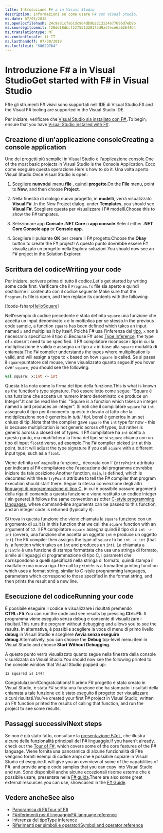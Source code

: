```yaml
---
title: Introduzione F# a in Visual Studio
description: Informazioni su come usare F# con Visual Studio.
ms.date: 07/03/2018
ms.openlocfilehash: 24c9a81cfa61dc904db9b2213224677696d7eb9b
ms.sourcegitcommit: f20dd18dbcf2275513281f5d9ad7ece6a62644b4
ms.translationtype: MT
ms.contentlocale: it-IT
ms.lasthandoff: 07/30/2019
ms.locfileid: "68629764"
---
```

# <a name="get-started-with-f-in-visual-studio"></a><span data-ttu-id="d2d2b-103">Introduzione F# a in Visual Studio</span><span class="sxs-lookup"><span data-stu-id="d2d2b-103">Get started with F# in Visual Studio</span></span>

<span data-ttu-id="d2d2b-104">F#e gli strumenti F# visivi sono supportati nell'IDE di Visual Studio.</span><span class="sxs-lookup"><span data-stu-id="d2d2b-104">F# and the Visual F# tooling are supported in the Visual Studio IDE.</span></span>

<span data-ttu-id="d2d2b-105">Per iniziare, verificare che [Visual Studio sia installato con F# ](install-fsharp.md#install-f-with-visual-studio).</span><span class="sxs-lookup"><span data-stu-id="d2d2b-105">To begin, ensure that you have [Visual Studio installed with F#](install-fsharp.md#install-f-with-visual-studio).</span></span>

## <a name="creating-a-console-application"></a><span data-ttu-id="d2d2b-106">Creazione di un'applicazione console</span><span class="sxs-lookup"><span data-stu-id="d2d2b-106">Creating a console application</span></span>

<span data-ttu-id="d2d2b-107">Uno dei progetti più semplici in Visual Studio è l'applicazione console.</span><span class="sxs-lookup"><span data-stu-id="d2d2b-107">One of the most basic projects in Visual Studio is the Console Application.</span></span>  <span data-ttu-id="d2d2b-108">Ecco come eseguire questa operazione.</span><span class="sxs-lookup"><span data-stu-id="d2d2b-108">Here's how to do it.</span></span>  <span data-ttu-id="d2d2b-109">Una volta aperto Visual Studio:</span><span class="sxs-lookup"><span data-stu-id="d2d2b-109">Once Visual Studio is open:</span></span>

1. <span data-ttu-id="d2d2b-110">Scegliere **nuovo**dal menu **file** , quindi **progetto**.</span><span class="sxs-lookup"><span data-stu-id="d2d2b-110">On the **File** menu, point to **New**, and then choose **Project**.</span></span>

2. <span data-ttu-id="d2d2b-111">Nella finestra di dialogo nuovo progetto, in **modelli**, verrà visualizzato **Visual F#** .</span><span class="sxs-lookup"><span data-stu-id="d2d2b-111">In the New Project dialog, under **Templates**, you should see **Visual F#**.</span></span>  <span data-ttu-id="d2d2b-112">Scegliere questa per visualizzare i F# modelli.</span><span class="sxs-lookup"><span data-stu-id="d2d2b-112">Choose this to show the F# templates.</span></span>

3. <span data-ttu-id="d2d2b-113">Selezionare app **Console .NET Core** o **app console**.</span><span class="sxs-lookup"><span data-stu-id="d2d2b-113">Select either **.NET Core Console app** or **Console app**.</span></span>

4. <span data-ttu-id="d2d2b-114">Scegliere il pulsante **OK** per creare il F# progetto.</span><span class="sxs-lookup"><span data-stu-id="d2d2b-114">Choose the **Okay** button to create the F# project!</span></span>  <span data-ttu-id="d2d2b-115">A questo punto dovrebbe essere F# visualizzato un progetto nella Esplora soluzioni.</span><span class="sxs-lookup"><span data-stu-id="d2d2b-115">You should now see an F# project in the Solution Explorer.</span></span>

## <a name="writing-your-code"></a><span data-ttu-id="d2d2b-116">Scrittura del codice</span><span class="sxs-lookup"><span data-stu-id="d2d2b-116">Writing your code</span></span>

<span data-ttu-id="d2d2b-117">Per iniziare, scrivere prima di tutto il codice.</span><span class="sxs-lookup"><span data-stu-id="d2d2b-117">Let's get started by writing some code first.</span></span>  <span data-ttu-id="d2d2b-118">Verificare che il `Program.fs` file sia aperto e quindi sostituirne il contenuto con il codice seguente:</span><span class="sxs-lookup"><span data-stu-id="d2d2b-118">Make sure that the `Program.fs` file is open, and then replace its contents with the following:</span></span>

[!code-fsharp[HelloSquare](~/samples/snippets/fsharp/getting-started/hello-square.fs)]

<span data-ttu-id="d2d2b-119">Nell'esempio di codice precedente è stata definita `square` una funzione che accetta un input denominato `x` e lo moltiplica per se stesso.</span><span class="sxs-lookup"><span data-stu-id="d2d2b-119">In the previous code sample, a function `square` has been defined which takes an input named `x` and multiplies it by itself.</span></span>  <span data-ttu-id="d2d2b-120">Poiché F# usa l'inferenza del [tipo](../language-reference/type-inference.md), `x` non è necessario specificare il tipo di.</span><span class="sxs-lookup"><span data-stu-id="d2d2b-120">Because F# uses [Type Inference](../language-reference/type-inference.md), the type of `x` doesn't need to be specified.</span></span>  <span data-ttu-id="d2d2b-121">Il F# compilatore riconosce i tipi in cui la moltiplicazione è valida e assegna un tipo a `x` in base alla `square` modalità di chiamata.</span><span class="sxs-lookup"><span data-stu-id="d2d2b-121">The F# compiler understands the types where multiplication is valid, and will assign a type to `x` based on how `square` is called.</span></span>  <span data-ttu-id="d2d2b-122">Se si passa il `square`puntatore del mouse, viene visualizzato quanto segue:</span><span class="sxs-lookup"><span data-stu-id="d2d2b-122">If you hover over `square`, you should see the following:</span></span>

```fsharp
val square: x:int -> int
```

<span data-ttu-id="d2d2b-123">Questa è la nota come la firma del tipo della funzione.</span><span class="sxs-lookup"><span data-stu-id="d2d2b-123">This is what is known as the function's type signature.</span></span>  <span data-ttu-id="d2d2b-124">Può essere letto come segue: "Square è una funzione che accetta un numero intero denominato x e produce un Integer".</span><span class="sxs-lookup"><span data-stu-id="d2d2b-124">It can be read like this: "Square is a function which takes an integer named x and produces an integer".</span></span>  <span data-ttu-id="d2d2b-125">Si noti che il compilatore `square` ha `int` assegnato il tipo per il momento. questo è dovuto al fatto che la moltiplicazione non è generica in *tutti i* tipi, bensì è generica in un set chiuso di tipi.</span><span class="sxs-lookup"><span data-stu-id="d2d2b-125">Note that the compiler gave `square` the `int` type for now - this is because multiplication is not generic across *all* types, but rather is generic across a closed set of types.</span></span>  <span data-ttu-id="d2d2b-126">Il F# compilatore ha `int` scelto a questo punto, ma modificherà la firma del tipo se si `square` chiama con un tipo di input `float`diverso, ad esempio.</span><span class="sxs-lookup"><span data-stu-id="d2d2b-126">The F# compiler picked `int` at this point, but it will adjust the type signature if you call `square` with a different input type, such as a `float`.</span></span>

<span data-ttu-id="d2d2b-127">Viene definita un' `main`altra funzione,,, decorata con l' `EntryPoint` attributo per indicare al F# compilatore che l'esecuzione del programma dovrebbe iniziare da tale posizione.</span><span class="sxs-lookup"><span data-stu-id="d2d2b-127">Another function, `main`, is defined, which is decorated with the `EntryPoint` attribute to tell the F# compiler that program execution should start there.</span></span>  <span data-ttu-id="d2d2b-128">Segue la stessa convenzione degli altri [linguaggi di programmazione di tipo C](https://en.wikipedia.org/wiki/Entry_point#C_and_C.2B.2B), in cui è possibile passare argomenti della riga di comando a questa funzione e viene restituito un codice Integer ( `0`in genere).</span><span class="sxs-lookup"><span data-stu-id="d2d2b-128">It follows the same convention as other [C-style programming languages](https://en.wikipedia.org/wiki/Entry_point#C_and_C.2B.2B), where command-line arguments can be passed to this function, and an integer code is returned (typically `0`).</span></span>

<span data-ttu-id="d2d2b-129">Si trova in questa funzione che viene chiamata la `square` funzione con un argomento di `12`.</span><span class="sxs-lookup"><span data-stu-id="d2d2b-129">It is in this function that we call the `square` function with an argument of `12`.</span></span>  <span data-ttu-id="d2d2b-130">Il F# compilatore `square` assegna quindi il tipo di a `int -> int` (ovvero, una funzione che accetta un oggetto `int` e produce un oggetto `int`).</span><span class="sxs-lookup"><span data-stu-id="d2d2b-130">The F# compiler then assigns the type of `square` to be `int -> int` (that is, a function which takes an `int` and produces an `int`).</span></span>  <span data-ttu-id="d2d2b-131">La chiamata a `printfn` è una funzione di stampa formattata che usa una stringa di formato, simile ai linguaggi di programmazione di tipo C, i parametri che corrispondono a quelli specificati nella stringa di formato, quindi stampa il risultato e una nuova riga.</span><span class="sxs-lookup"><span data-stu-id="d2d2b-131">The call to `printfn` is a formatted printing function which uses a format string, similar to C-style programming languages, parameters which correspond to those specified in the format string, and then prints the result and a new line.</span></span>

## <a name="running-your-code"></a><span data-ttu-id="d2d2b-132">Esecuzione del codice</span><span class="sxs-lookup"><span data-stu-id="d2d2b-132">Running your code</span></span>

<span data-ttu-id="d2d2b-133">È possibile eseguire il codice e visualizzare i risultati premendo **CTRL**+**F5**.</span><span class="sxs-lookup"><span data-stu-id="d2d2b-133">You can run the code and see results by pressing **Ctrl**+**F5**.</span></span>  <span data-ttu-id="d2d2b-134">Il programma viene eseguito senza debug e consente di visualizzare i risultati.</span><span class="sxs-lookup"><span data-stu-id="d2d2b-134">This runs the program without debugging and allows you to see the results.</span></span>  <span data-ttu-id="d2d2b-135">In alternativa, è possibile scegliere la voce di menu di primo livello **debug** in Visual Studio e scegliere **Avvia senza eseguire debug**.</span><span class="sxs-lookup"><span data-stu-id="d2d2b-135">Alternatively, you can choose the **Debug** top-level menu item in Visual Studio and choose **Start Without Debugging**.</span></span>

<span data-ttu-id="d2d2b-136">A questo punto verrà visualizzato quanto segue nella finestra della console visualizzata da Visual Studio:</span><span class="sxs-lookup"><span data-stu-id="d2d2b-136">You should now see the following printed to the console window that Visual Studio popped up:</span></span>

```
12 squared is 144!
```

<span data-ttu-id="d2d2b-137">Congratulazioni!</span><span class="sxs-lookup"><span data-stu-id="d2d2b-137">Congratulations!</span></span>  <span data-ttu-id="d2d2b-138">Il primo F# progetto è stato creato in Visual Studio, è stata F# scritta una funzione che ha stampato i risultati della chiamata a tale funzione ed è stato eseguito il progetto per visualizzare alcuni risultati.</span><span class="sxs-lookup"><span data-stu-id="d2d2b-138">You've created your first F# project in Visual Studio, written an F# function printed the results of calling that function, and run the project to see some results.</span></span>

## <a name="next-steps"></a><span data-ttu-id="d2d2b-139">Passaggi successivi</span><span class="sxs-lookup"><span data-stu-id="d2d2b-139">Next steps</span></span>

<span data-ttu-id="d2d2b-140">Se non è già stato fatto, consultare la [presentazione F#di ](../tour.md), che illustra alcune delle funzionalità principali del F# linguaggio.</span><span class="sxs-lookup"><span data-stu-id="d2d2b-140">If you haven't already, check out the [Tour of F#](../tour.md), which covers some of the core features of the F# language.</span></span>  <span data-ttu-id="d2d2b-141">Viene fornita una panoramica di alcune funzionalità di F#e vengono forniti esempi di codice ampi che è possibile copiare in Visual Studio ed eseguire.</span><span class="sxs-lookup"><span data-stu-id="d2d2b-141">It will give you an overview of some of the capabilities of F#, and provide ample code samples that you can copy into Visual Studio and run.</span></span>  <span data-ttu-id="d2d2b-142">Sono disponibili anche alcune eccezionali risorse esterne che è possibile usare, presentate nella [ F# guida](../index.md).</span><span class="sxs-lookup"><span data-stu-id="d2d2b-142">There are also some great external resources you can use, showcased in the [F# Guide](../index.md).</span></span>

## <a name="see-also"></a><span data-ttu-id="d2d2b-143">Vedere anche</span><span class="sxs-lookup"><span data-stu-id="d2d2b-143">See also</span></span>

- [<span data-ttu-id="d2d2b-144">Panoramica di F#</span><span class="sxs-lookup"><span data-stu-id="d2d2b-144">Tour of F#</span></span>](../tour.md)
- [<span data-ttu-id="d2d2b-145">F#riferimenti per il linguaggio</span><span class="sxs-lookup"><span data-stu-id="d2d2b-145">F# language reference</span></span>](../language-reference/index.md)
- [<span data-ttu-id="d2d2b-146">Inferenza del tipo</span><span class="sxs-lookup"><span data-stu-id="d2d2b-146">Type inference</span></span>](../language-reference/type-inference.md)
- [<span data-ttu-id="d2d2b-147">Riferimenti per simboli e operatori</span><span class="sxs-lookup"><span data-stu-id="d2d2b-147">Symbol and operator reference</span></span>](../language-reference/symbol-and-operator-reference/index.md)

